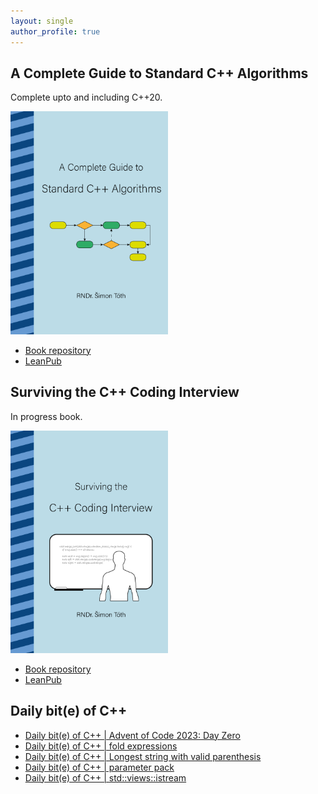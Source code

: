 ```yaml
---
layout: single
author_profile: true
---
```


## A Complete Guide to Standard C++ Algorithms

Complete upto and including C++20.

[<img src="assets/images/book_algorithms_cover.png" width="50%">](https://leanpub.com/cpp-algorithms-guide)

- [Book repository](https://github.com/HappyCerberus/book-cpp-algorithms)
- [LeanPub](https://leanpub.com/cpp-algorithms-guide)

## Surviving the C++ Coding Interview

In progress book.

[<img src="assets/images/book_coding_interview_cover.png" width="50%">](https://leanpub.com/cpp-coding-interview)

- [Book repository](https://leanpub.com/cpp-coding-interview)
- [LeanPub](https://leanpub.com/cpp-coding-interview)

## Daily bit(e) of C++

<ul>
<!-- SUBSTACK:START --><li><a href="https://simontoth.substack.com/p/daily-bite-of-c-advent-of-code-2023">Daily bit&lpar;e&rpar; of C++ | Advent of Code 2023: Day Zero</a></li><li><a href="https://simontoth.substack.com/p/daily-bite-of-c-fold-expressions">Daily bit&lpar;e&rpar; of C++ | fold expressions</a></li><li><a href="https://simontoth.substack.com/p/daily-bite-of-c-longest-string-with">Daily bit&lpar;e&rpar; of C++ | Longest string with valid parenthesis</a></li><li><a href="https://simontoth.substack.com/p/daily-bite-of-c-parameter-pack">Daily bit&lpar;e&rpar; of C++ | parameter pack</a></li><li><a href="https://simontoth.substack.com/p/daily-bite-of-c-stdviewsistream">Daily bit&lpar;e&rpar; of C++ | std::views::istream</a></li><!-- SUBSTACK:END -->
</ul>